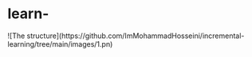 # learn-

<p>![The structure](https://github.com/ImMohammadHosseini/incremental-learning/tree/main/images/1.pn)</p>


